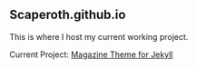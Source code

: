 ## Scaperoth.github.io

This is where I host my current working project.

Current Project: [Magazine Theme for Jekyll](https://github.com/scaperoth/webdesign-magazine-jekyll)